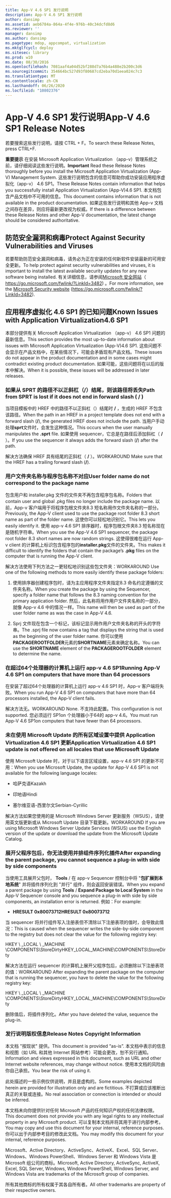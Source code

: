 ```yaml
---
title: App-V 4.6 SP1 发行说明
description: App-V 4.6 SP1 发行说明
author: dansimp
ms.assetid: aeb6784a-864a-4f4e-976b-40c34dcfd8d6
ms.reviewer: ''
manager: dansimp
ms.author: dansimp
ms.pagetype: mdop, appcompat, virtualization
ms.mktglfcycl: deploy
ms.sitesec: library
ms.prod: w10
ms.date: 08/30/2016
ms.openlocfilehash: 7081aaf4a04d52bf288d7a76b4a488e2b200c3d6
ms.sourcegitcommit: 354664bc527d93f80687cd2eba70d1eea024c7c3
ms.translationtype: MT
ms.contentlocale: zh-CN
ms.lasthandoff: 06/26/2020
ms.locfileid: "10802376"
---
```

# <span data-ttu-id="13fc4-103">App-V 4.6 SP1 发行说明</span><span class="sxs-lookup"><span data-stu-id="13fc4-103">App-V 4.6 SP1 Release Notes</span></span>


<span data-ttu-id="13fc4-104">若要搜索这些发行说明，请按 CTRL + F。</span><span class="sxs-lookup"><span data-stu-id="13fc4-104">To search these Release Notes, press CTRL+F.</span></span>

<span data-ttu-id="13fc4-105">**重要提示** 在安装 Microsoft Application Virtualization （app-v）管理系统之前，请仔细阅读这些发行说明。</span><span class="sxs-lookup"><span data-stu-id="13fc4-105">**Important** Read these Release Notes thoroughly before you install the Microsoft Application Virtualization (App-V) Management System.</span></span> <span data-ttu-id="13fc4-106">这些发行说明包含的信息可帮助你成功安装应用程序虚拟化（app-v） 4.6 SP1。</span><span class="sxs-lookup"><span data-stu-id="13fc4-106">These Release Notes contain information that helps you successfully install Application Virtualization (App-V)4.6 SP1.</span></span> <span data-ttu-id="13fc4-107">本文档包含产品文档中不可用的信息。</span><span class="sxs-lookup"><span data-stu-id="13fc4-107">This document contains information that is not available in the product documentation.</span></span> <span data-ttu-id="13fc4-108">如果这些发行说明和其他 App-v 文档之间存在差异，则应将最新更改视为权威。</span><span class="sxs-lookup"><span data-stu-id="13fc4-108">If there is a difference between these Release Notes and other App-V documentation, the latest change should be considered authoritative.</span></span>

 

## <span data-ttu-id="13fc4-109">防范安全漏洞和病毒</span><span class="sxs-lookup"><span data-stu-id="13fc4-109">Protect Against Security Vulnerabilities and Viruses</span></span>


<span data-ttu-id="13fc4-110">若要帮助防范安全漏洞和病毒，请务必为正在安装的任何新软件安装最新的可用安全更新。</span><span class="sxs-lookup"><span data-stu-id="13fc4-110">To help protect against security vulnerabilities and viruses, it is important to install the latest available security updates for any new software being installed.</span></span> <span data-ttu-id="13fc4-111">有关详细信息，请参阅[Microsoft 安全网站](https://go.microsoft.com/fwlink/?LinkId=3482)（ https://go.microsoft.com/fwlink/?LinkId=3482) 。</span><span class="sxs-lookup"><span data-stu-id="13fc4-111">For more information, see the [Microsoft Security website](https://go.microsoft.com/fwlink/?LinkId=3482) (https://go.microsoft.com/fwlink/?LinkId=3482).</span></span>

## <span data-ttu-id="13fc4-112">应用程序虚拟化 4.6 SP1 的已知问题</span><span class="sxs-lookup"><span data-stu-id="13fc4-112">Known Issues with Application Virtualization4.6 SP1</span></span>


<span data-ttu-id="13fc4-113">本部分提供有关 Microsoft Application Virtualization （app-v） 4.6 SP1 问题的最新信息。</span><span class="sxs-lookup"><span data-stu-id="13fc4-113">This section provides the most up-to-date information about issues with Microsoft Application Virtualization (App-V)4.6 SP1.</span></span> <span data-ttu-id="13fc4-114">这些问题不会显示在产品文档中，在某些情况下，可能会矛盾现有产品文档。</span><span class="sxs-lookup"><span data-stu-id="13fc4-114">These issues do not appear in the product documentation and in some cases might contradict existing product documentation.</span></span> <span data-ttu-id="13fc4-115">如果可能，这些问题将在以后的版本中解决。</span><span class="sxs-lookup"><span data-stu-id="13fc4-115">When it is possible, these issues will be addressed in later releases.</span></span>

### <span data-ttu-id="13fc4-116">如果从 SPRT 的路径不以正斜杠（/）结尾，则该路径将丢失</span><span class="sxs-lookup"><span data-stu-id="13fc4-116">Path from SPRT is lost if it does not end in forward slash ( / )</span></span>

<span data-ttu-id="13fc4-117">当项目模板中的 HREF 中的路径不以正斜杠（）结尾时 **/** ，生成的 HREF 不包含该路径。</span><span class="sxs-lookup"><span data-stu-id="13fc4-117">When the path in an HREF in a project template does not end with a forward slash (**/**), the generated HREF does not include the path.</span></span> <span data-ttu-id="13fc4-118">当用户手动处理**sprt**文件时，会发生这种情况。</span><span class="sxs-lookup"><span data-stu-id="13fc4-118">This occurs when the user manually manipulates the **.sprt** file.</span></span> <span data-ttu-id="13fc4-119">如果使用 sequencer，它总是在路径后添加斜杠（ **/** ）。</span><span class="sxs-lookup"><span data-stu-id="13fc4-119">If you use the sequencer it always adds the forward slash (**/**) after the path.</span></span>

<span data-ttu-id="13fc4-120">解决方法确保 HREF 具有结尾的正斜杠（ **/** ）。</span><span class="sxs-lookup"><span data-stu-id="13fc4-120">WORKAROUND Make sure that the HREF has a trailing forward slash (**/**).</span></span>

### <span data-ttu-id="13fc4-121">用户文件夹名称与程序包名称不对应</span><span class="sxs-lookup"><span data-stu-id="13fc4-121">User folder name do not correspond to the package name</span></span>

<span data-ttu-id="13fc4-122">包含用户和 installer.pkg 文件的文件夹不再包含程序包名称。</span><span class="sxs-lookup"><span data-stu-id="13fc4-122">Folders that contain user and global .pkg files no longer include the package name.</span></span> <span data-ttu-id="13fc4-123">以前，App-v 客户端用于将程序包根文件夹8.3 短名称用作文件夹名称的一部分。</span><span class="sxs-lookup"><span data-stu-id="13fc4-123">Previously, the App-V client used to use the package root folder 8.3 short name as part of the folder name.</span></span> <span data-ttu-id="13fc4-124">这使你可以轻松地识别它。</span><span class="sxs-lookup"><span data-stu-id="13fc4-124">This lets you easily identify it.</span></span> <span data-ttu-id="13fc4-125">使用 app-v 4.6 SP1 排序器时，程序包根文件夹8.3 短名称现在是随机字符串。</span><span class="sxs-lookup"><span data-stu-id="13fc4-125">When you use the App-V 4.6 SP1 sequencer, the package root folder 8.3 short names are now random strings.</span></span> <span data-ttu-id="13fc4-126">这使得很难在运行 App-v client 的计算机上标识包含程序包的**installer.pkg**文件的文件夹。</span><span class="sxs-lookup"><span data-stu-id="13fc4-126">This makes it difficult to identify the folders that contain the package’s **.pkg** files on the computer that is running the App-V client.</span></span>

<span data-ttu-id="13fc4-127">解决方法使用下列方法之一更轻松地识别这些包文件夹：</span><span class="sxs-lookup"><span data-stu-id="13fc4-127">WORKAROUND Use one of the following methods to more easily identify these package folders:</span></span>

1.  <span data-ttu-id="13fc4-128">使用排序器创建程序包时，请为主应用程序文件夹指定8.3 命名约定遵循的文件夹名称。</span><span class="sxs-lookup"><span data-stu-id="13fc4-128">When you create the package by using the Sequencer, specify a folder name that follows the 8.3 naming convention for the primary application folder.</span></span> <span data-ttu-id="13fc4-129">然后，此名称将用作用户文件夹名称的一部分，就像 App-v 4.6 中的情况一样。</span><span class="sxs-lookup"><span data-stu-id="13fc4-129">This name will then be used as part of the user folder name as was the case in App-V 4.6.</span></span>

2.  <span data-ttu-id="13fc4-130">Sprj 文件现在包含一个标记，该标记显示用作用户文件夹名称的开头的字符串。</span><span class="sxs-lookup"><span data-stu-id="13fc4-130">The .sprj file now contains a tag that displays the string that is used as the beginning of the user folder name.</span></span> <span data-ttu-id="13fc4-131">你可以使用**PACKAGEROOTFOLDER**元素的**SHORTNAME**元素来确定名称。</span><span class="sxs-lookup"><span data-stu-id="13fc4-131">You can use the **SHORTNAME** element of the **PACKAGEROOTFOLDER** element to determine the name.</span></span>

### <span data-ttu-id="13fc4-132">在超过64个处理器的计算机上运行 app-v 4.6 SP1</span><span class="sxs-lookup"><span data-stu-id="13fc4-132">Running App-V 4.6 SP1 on computers that have more than 64 processors</span></span>

<span data-ttu-id="13fc4-133">在安装了超过64个处理器的计算机上运行 app-v 4.6 SP1 时，App-v 客户端将失败。</span><span class="sxs-lookup"><span data-stu-id="13fc4-133">When you run App-V 4.6 SP1 on computers that have more than 64 processors installed, the App-V client fails.</span></span>

<span data-ttu-id="13fc4-134">解决方法无。</span><span class="sxs-lookup"><span data-stu-id="13fc4-134">WORKAROUND None.</span></span> <span data-ttu-id="13fc4-135">不支持此配置。</span><span class="sxs-lookup"><span data-stu-id="13fc4-135">This configuration is not supported.</span></span> <span data-ttu-id="13fc4-136">您必须运行 SP1on 个处理器小于64的 app-v 4.6。</span><span class="sxs-lookup"><span data-stu-id="13fc4-136">You must run App-V 4.6 SP1on computers that have fewer than 64 processors.</span></span>

### <span data-ttu-id="13fc4-137">未在使用 Microsoft Update 的所有区域设置中提供 Application Virtualization 4.6 SP1 更新</span><span class="sxs-lookup"><span data-stu-id="13fc4-137">Application Virtualization 4.6 SP1 update is not offered on all locales that use Microsoft Update</span></span>

<span data-ttu-id="13fc4-138">使用 Microsoft Update 时，对于以下语言区域设置，app-v 4.6 SP1 的更新不可用：</span><span class="sxs-lookup"><span data-stu-id="13fc4-138">When you use Microsoft Update, the update for App-V 4.6 SP1 is not available for the following language locales:</span></span>

-   <span data-ttu-id="13fc4-139">哈萨克语</span><span class="sxs-lookup"><span data-stu-id="13fc4-139">Kazakh</span></span>

-   <span data-ttu-id="13fc4-140">印地语</span><span class="sxs-lookup"><span data-stu-id="13fc4-140">Hindi</span></span>

-   <span data-ttu-id="13fc4-141">塞尔维亚语-西里尔文</span><span class="sxs-lookup"><span data-stu-id="13fc4-141">Serbian-Cyrillic</span></span>

<span data-ttu-id="13fc4-142">解决方法如果您使用的是 Microsoft Windows Server 更新服务（WSUS），请使用英文版更新或从 Microsoft Update 目录下载更新。</span><span class="sxs-lookup"><span data-stu-id="13fc4-142">WORKAROUND If you are using Microsoft Windows Server Update Services (WSUS) use the English version of the update or download the update from the Microsoft Update Catalog.</span></span>

### <span data-ttu-id="13fc4-143">展开父程序包后，你无法使用并排组件序列化插件</span><span class="sxs-lookup"><span data-stu-id="13fc4-143">After expanding the parent package, you cannot sequence a plug-in with side by side components</span></span>

<span data-ttu-id="13fc4-144">当使用工具展开父包时， **Tools**  /  在 app-v Sequencer 控制台中将 "**包扩展到本地系统**" 并将插件序列化到 "并行" 组件，则会返回安装错误。</span><span class="sxs-lookup"><span data-stu-id="13fc4-144">When you expand a parent package by using **Tools** / **Expand Package to Local System** in the App-V Sequencer console and you sequence a plug-in with side by side components, an installation error is returned.</span></span> <span data-ttu-id="13fc4-145">例如：</span><span class="sxs-lookup"><span data-stu-id="13fc4-145">For example:</span></span>

-   **<span data-ttu-id="13fc4-146">HRESULT 0x80073712</span><span class="sxs-lookup"><span data-stu-id="13fc4-146">HRESULT 0x80073712</span></span>**

<span data-ttu-id="13fc4-147">当 sequencer 将并行组件写入注册表但不清除以下注册表项的值时，会导致此情况：</span><span class="sxs-lookup"><span data-stu-id="13fc4-147">This is caused when the sequencer writes the side-by-side component to the registry but does not clear the value for the following registry key:</span></span>

<span data-ttu-id="13fc4-148">HKEY \ _LOCAL \ _MACHINE \\COMPONENTS\\StoreDirty</span><span class="sxs-lookup"><span data-stu-id="13fc4-148">HKEY\_LOCAL\_MACHINE\\COMPONENTS\\StoreDirty</span></span>

<span data-ttu-id="13fc4-149">解决方法在运行 sequencer 的计算机上展开父程序包后，必须删除以下注册表项的值：</span><span class="sxs-lookup"><span data-stu-id="13fc4-149">WORKAROUND After expanding the parent package on the computer that is running the sequencer, you have to delete the value for the following registry key:</span></span>

<span data-ttu-id="13fc4-150">HKEY \ _LOCAL \ _MACHINE \\COMPONENTS\\StoreDirty</span><span class="sxs-lookup"><span data-stu-id="13fc4-150">HKEY\_LOCAL\_MACHINE\\COMPONENTS\\StoreDirty</span></span>

<span data-ttu-id="13fc4-151">删除值后，将插件序列化。</span><span class="sxs-lookup"><span data-stu-id="13fc4-151">After you have deleted the value, sequence the plug-in.</span></span>

### <span data-ttu-id="13fc4-152">发行说明版权信息</span><span class="sxs-lookup"><span data-stu-id="13fc4-152">Release Notes Copyright Information</span></span>

<span data-ttu-id="13fc4-153">本文档 "按现状" 提供。</span><span class="sxs-lookup"><span data-stu-id="13fc4-153">This document is provided “as-is”.</span></span> <span data-ttu-id="13fc4-154">本文档中表示的信息和视图（如 URL 和其他 Internet 网站参考）可能会更改，恕不另行通知。</span><span class="sxs-lookup"><span data-stu-id="13fc4-154">Information and views expressed in this document, such as URL and other Internet website references, may change without notice.</span></span> <span data-ttu-id="13fc4-155">使用本文档的风险由你自己承担。</span><span class="sxs-lookup"><span data-stu-id="13fc4-155">You bear the risk of using it.</span></span>

<span data-ttu-id="13fc4-156">此处描述的一些示例仅供说明，并且是虚构的。</span><span class="sxs-lookup"><span data-stu-id="13fc4-156">Some examples depicted herein are provided for illustration only and are fictitious.</span></span> <span data-ttu-id="13fc4-157">不打算或应该推断出真正的关联或连接。</span><span class="sxs-lookup"><span data-stu-id="13fc4-157">No real association or connection is intended or should be inferred.</span></span>

<span data-ttu-id="13fc4-158">本文档未向你提供针对任何 Microsoft 产品的任何知识产权的任何法律权限。</span><span class="sxs-lookup"><span data-stu-id="13fc4-158">This document does not provide you with any legal rights to any intellectual property in any Microsoft product.</span></span> <span data-ttu-id="13fc4-159">可以复制本文档并将其用于进行内部参考。</span><span class="sxs-lookup"><span data-stu-id="13fc4-159">You may copy and use this document for your internal, reference purposes.</span></span> <span data-ttu-id="13fc4-160">你可以出于内部参考目的修改此文档。</span><span class="sxs-lookup"><span data-stu-id="13fc4-160">You may modify this document for your internal, reference purposes.</span></span>



<span data-ttu-id="13fc4-161">Microsoft、Active Directory、ActiveSync、ActiveX、Excel、SQL Server、Windows、Windows PowerShell、Windows Server 和 Windows Vista 是 Microsoft 组公司的商标。</span><span class="sxs-lookup"><span data-stu-id="13fc4-161">Microsoft, Active Directory, ActiveSync, ActiveX, Excel, SQL Server, Windows, Windows PowerShell, Windows Server, and Windows Vista are trademarks of the Microsoft group of companies.</span></span>

<span data-ttu-id="13fc4-162">所有其他商标的所有权属于其各自所有者。</span><span class="sxs-lookup"><span data-stu-id="13fc4-162">All other trademarks are property of their respective owners.</span></span>

 

 





